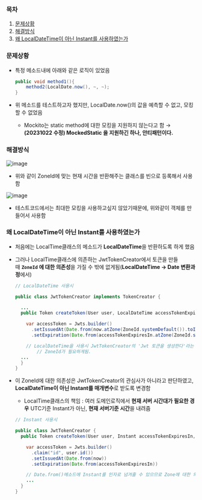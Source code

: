 ### 목차
1. [문제상황](#문제상황)
2. [해결방식](#해결방식)
3. [왜 LocalDateTime이 아닌 Instant를 사용하였는가](#왜-localdatetime이-아닌-instant를-사용하였는가)


### 문제상황

- 특정 메소드내에 아래와 같은 로직이 있었음
    
    ```java
    public void method1(){
    	method2(LocalDate.now(), ~, ~);
    }
    ```
    
- 위 메소드를 테스트하고자 했지만, LocalDate.now()의 값을 예측할 수 없고, 모킹할 수 없었음
    - Mockito는 static method에 대한 모킹을 지원하지 않는다고 함 → **(20231022 수정) MockedStatic 을 지원하긴 하나, 안티패턴이다.**

### 해결방식

![image](https://github.com/shinyubin989/note/assets/69676101/14b30d2d-7a88-4e5f-b9ea-7131b76105ed)

- 위와 같이 ZoneId에 맞는 현재 시간을 반환해주는 클래스를 빈으로 등록해서 사용함

![image](https://github.com/shinyubin989/note/assets/69676101/db0b7e11-7ae8-49b0-9e66-dd0c131d6346)

- 테스트코드에서는 최대한 모킹을 사용하고싶지 않았기때문에, 위와같이 객체를 만들어서 사용함

### 왜 LocalDateTime이 아닌 Instant를 사용하였는가

- 처음에는 LocalTime클래스의 메소드가 **LocalDateTime**을 반환하도록 하게 했음
- 그러나 LocalTime클래스에 의존하는 JwtTokenCreator에서 토큰을 만들때 **`ZoneId` 에 대한 의존성**을 가질 수 밖에 없게됨(**LocalDateTime -> Date 변환과정**에서)
    
    ```java
    // LocalDateTime 사용시
    
    public class JwtTokenCreator implements TokenCreator {
    
      ...
      public Token createToken(User user, LocalDateTime accessTokenExpiresIn, LocalDateTime refreshTokenExpiresIn, LocalDateTime now) {
    
        var accessToken = Jwts.builder()
          .setIssuedAt(Date.from(now.atZone(ZoneId.systemDefault()).toInstant()))
          .setExpiration(Date.from(accessTokenExpiresIn.atZone(ZoneId.systemDefault()).toInstant()))
    
        // LocalDateTime을 사용시 JwtTokenCreator의 'Jwt 토큰을 생성한다'라는 책임과 맞지않는 의존성인 
    		// ZoneId가 필요하게됨.
      ...
      }
    }
    ```
    
- 이 ZoneId에 대한 의존성은 JwtTokenCreator의 관심사가 아니라고 판단하였고, **LocalDateTime이 아닌 Instant를 매개변수**로 받도록 변경함
    - LocalTime클래스의 책임 : 여러 도메인로직에서 **현재 서버 시간대가 필요한 경우** UTC기준 Instant가 아닌, **현재 서버기준 시간**을 내려줌
    
    ```java
    // Instant 사용시
    
    public class JwtTokenCreator {
      public Token createToken(User user, Instant accessTokenExpiresIn, Instant refreshTokenExpiresIn, Instant now) {
    
        var accessToken = Jwts.builder()
          .claim("id", user.id())
          .setIssuedAt(Date.from(now))
          .setExpiration(Date.from(accessTokenExpiresIn))
    
        // Date.from()메소드에 Instant를 인자로 넘겨줄 수 있으므로 Zone에 대한 의존성이 불필요
        ...
      }
    }
    ```
